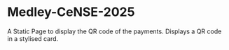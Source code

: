 # Medley-CeNSE-2025
A Static Page to display the QR code of the payments. Displays a QR code in a stylised card. 
